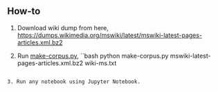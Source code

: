 ## How-to

1. Download wiki dump from here, https://dumps.wikimedia.org/mswiki/latest/mswiki-latest-pages-articles.xml.bz2

2. Run [make-corpus.py](make-corpus.py),
``bash
python make-corpus.py mswiki-latest-pages-articles.xml.bz2 wiki-ms.txt
```

3. Run any notebook using Jupyter Notebook.
